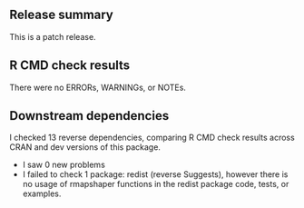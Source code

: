 ## Release summary

This is a patch release.

## R CMD check results

There were no ERRORs, WARNINGs, or NOTEs.

## Downstream dependencies

I checked 13 reverse dependencies, comparing R CMD check results across CRAN and dev versions of this package.

 * I saw 0 new problems
 * I failed to check 1 package: redist (reverse Suggests), however there is no usage of rmapshaper functions in the redist package code, tests, or examples.
